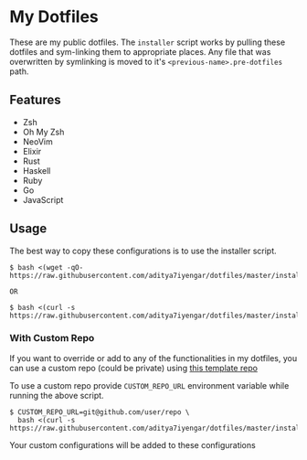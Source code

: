 # My Dotfiles

These are my public dotfiles. The `installer` script works by pulling
these dotfiles and sym-linking them to appropriate places. Any file that was
overwritten by symlinking is moved to it's `<previous-name>.pre-dotfiles` path.

## Features

- Zsh
- Oh My Zsh
- NeoVim
- Elixir
- Rust
- Haskell
- Ruby
- Go
- JavaScript

## Usage

The best way to copy these configurations is to use the installer script.

```
$ bash <(wget -qO- https://raw.githubusercontent.com/aditya7iyengar/dotfiles/master/installer.sh)

OR

$ bash <(curl -s https://raw.githubusercontent.com/aditya7iyengar/dotfiles/master/installer.sh)
```

### With Custom Repo

If you want to override or add to any of the functionalities in my dotfiles,
you can use a custom repo (could be private) using [this template repo](https://github.com/aditya7iyengar/dotfiles.custom-template)

To use a custom repo provide `CUSTOM_REPO_URL` environment variable while
running the above script.

```
$ CUSTOM_REPO_URL=git@github.com/user/repo \
  bash <(curl -s https://raw.githubusercontent.com/aditya7iyengar/dotfiles/master/installer.sh)
```

Your custom configurations will be added to these configurations
